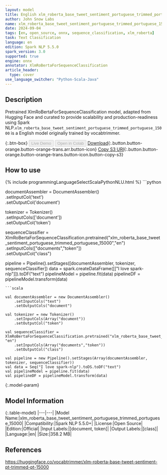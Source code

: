 ```yaml
---
layout: model
title: English xlm_roberta_base_tweet_sentiment_portuguese_trimmed_portuguese_15000 XlmRoBertaForSequenceClassification from vocabtrimmer
author: John Snow Labs
name: xlm_roberta_base_tweet_sentiment_portuguese_trimmed_portuguese_15000
date: 2024-09-04
tags: [en, open_source, onnx, sequence_classification, xlm_roberta]
task: Text Classification
language: en
edition: Spark NLP 5.5.0
spark_version: 3.0
supported: true
engine: onnx
annotator: XlmRoBertaForSequenceClassification
article_header:
  type: cover
use_language_switcher: "Python-Scala-Java"
---
```


## Description

Pretrained XlmRoBertaForSequenceClassification model, adapted from Hugging Face and curated to provide scalability and production-readiness using Spark NLP.`xlm_roberta_base_tweet_sentiment_portuguese_trimmed_portuguese_15000` is a English model originally trained by vocabtrimmer.

{:.btn-box}
<button class="button button-orange" disabled>Live Demo</button>
<button class="button button-orange" disabled>Open in Colab</button>
[Download](https://s3.amazonaws.com/auxdata.johnsnowlabs.com/public/models/xlm_roberta_base_tweet_sentiment_portuguese_trimmed_portuguese_15000_en_5.5.0_3.0_1725410232175.zip){:.button.button-orange.button-orange-trans.arr.button-icon}
[Copy S3 URI](s3://auxdata.johnsnowlabs.com/public/models/xlm_roberta_base_tweet_sentiment_portuguese_trimmed_portuguese_15000_en_5.5.0_3.0_1725410232175.zip){:.button.button-orange.button-orange-trans.button-icon.button-copy-s3}

## How to use



<div class="tabs-box" markdown="1">
{% include programmingLanguageSelectScalaPythonNLU.html %}
```python
     
documentAssembler = DocumentAssembler() \
    .setInputCol('text') \
    .setOutputCol('document')
    
tokenizer = Tokenizer() \
    .setInputCols(['document']) \
    .setOutputCol('token')

sequenceClassifier  = XlmRoBertaForSequenceClassification.pretrained("xlm_roberta_base_tweet_sentiment_portuguese_trimmed_portuguese_15000","en") \
     .setInputCols(["documents","token"]) \
     .setOutputCol("class")

pipeline = Pipeline().setStages([documentAssembler, tokenizer, sequenceClassifier])
data = spark.createDataFrame([["I love spark-nlp"]]).toDF("text")
pipelineModel = pipeline.fit(data)
pipelineDF = pipelineModel.transform(data)

```
```scala

val documentAssembler = new DocumentAssembler()
    .setInputCols("text")
    .setOutputCols("document")
    
val tokenizer = new Tokenizer()
    .setInputCols(Array("document"))
    .setOutputCol("token")

val sequenceClassifier = XlmRoBertaForSequenceClassification.pretrained("xlm_roberta_base_tweet_sentiment_portuguese_trimmed_portuguese_15000", "en")
    .setInputCols(Array("documents","token")) 
    .setOutputCol("class") 
    
val pipeline = new Pipeline().setStages(Array(documentAssembler, tokenizer, sequenceClassifier))
val data = Seq("I love spark-nlp").toDS.toDF("text")
val pipelineModel = pipeline.fit(data)
val pipelineDF = pipelineModel.transform(data)

```
</div>

{:.model-param}
## Model Information

{:.table-model}
|---|---|
|Model Name:|xlm_roberta_base_tweet_sentiment_portuguese_trimmed_portuguese_15000|
|Compatibility:|Spark NLP 5.5.0+|
|License:|Open Source|
|Edition:|Official|
|Input Labels:|[document, token]|
|Output Labels:|[class]|
|Language:|en|
|Size:|358.2 MB|

## References

https://huggingface.co/vocabtrimmer/xlm-roberta-base-tweet-sentiment-pt-trimmed-pt-15000